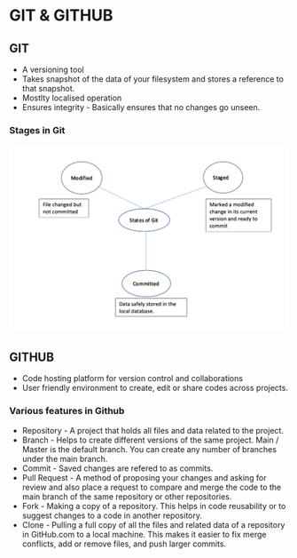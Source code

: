 # GIT & GITHUB

## GIT

* A versioning tool
* Takes snapshot of the data of your filesystem and stores a reference to that snapshot.
* Mostlty localised operation
* Ensures integrity - Basically ensures that no changes go unseen.


### Stages in Git

![This is an image](Stages.png)

## GITHUB

* Code hosting platform for version control and collaborations
* User friendly environment to create, edit or share codes across projects.

### Various features in Github

* Repository - A project that holds all files and data related to the project.
* Branch - Helps to create different versions of the same project. Main / Master is the default branch. You can create any number of branches under the main branch.
* Commit -  Saved changes are refered to as commits.
* Pull Request - A method of proposing your changes and asking for review and also place a request to compare and merge the code to the main branch of the same repository or other repositories.
* Fork - Making a copy of a repository. This helps in code reusability or to suggest changes to a code in another repository.
* Clone - Pulling a full copy of all the files and related data of a repository in GitHub.com to a local machine. This makes it easier to fix merge conflicts, add or remove files, and push larger commits.





